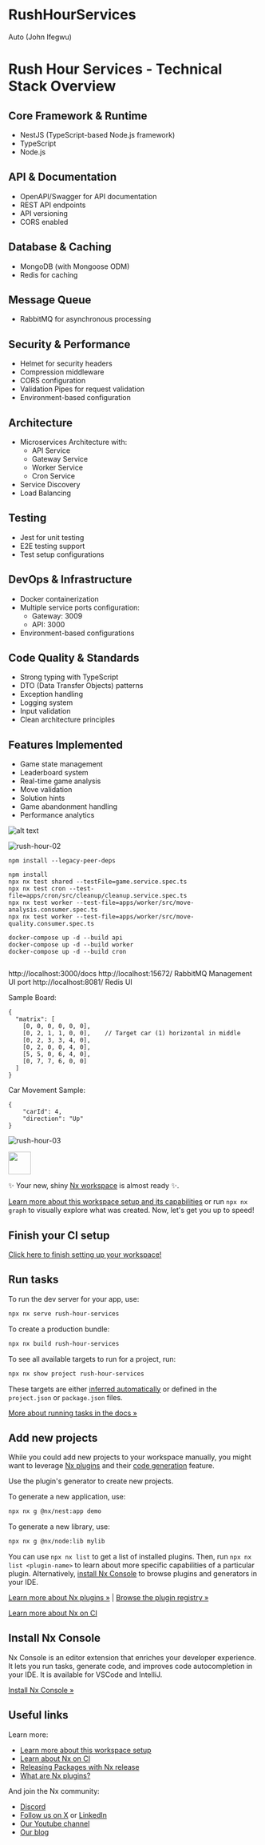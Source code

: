 # RushHourServices

Auto (John Ifegwu)

Rush Hour Services - Technical Stack Overview
=============================================

Core Framework & Runtime
------------------------

*   NestJS (TypeScript-based Node.js framework)
*   TypeScript
*   Node.js

API & Documentation
-------------------

*   OpenAPI/Swagger for API documentation
*   REST API endpoints
*   API versioning
*   CORS enabled

Database & Caching
------------------

*   MongoDB (with Mongoose ODM)
*   Redis for caching

Message Queue
-------------

*   RabbitMQ for asynchronous processing

Security & Performance
----------------------

*   Helmet for security headers
*   Compression middleware
*   CORS configuration
*   Validation Pipes for request validation
*   Environment-based configuration

Architecture
------------

*   Microservices Architecture with:
    *   API Service
    *   Gateway Service
    *   Worker Service
    *   Cron Service
*   Service Discovery
*   Load Balancing

Testing
-------

*   Jest for unit testing
*   E2E testing support
*   Test setup configurations

DevOps & Infrastructure
-----------------------

*   Docker containerization
*   Multiple service ports configuration:
    *   Gateway: 3009
    *   API: 3000
*   Environment-based configurations

Code Quality & Standards
------------------------

*   Strong typing with TypeScript
*   DTO (Data Transfer Objects) patterns
*   Exception handling
*   Logging system
*   Input validation
*   Clean architecture principles

Features Implemented
--------------------

*   Game state management
*   Leaderboard system
*   Real-time game analysis
*   Move validation
*   Solution hints
*   Game abandonment handling
*   Performance analytics

![alt text](image.png)

![rush-hour-02](https://github.com/user-attachments/assets/d00912f4-d9eb-4bfb-8736-3c3a671997d9)

```
npm install --legacy-peer-deps

npm install
npx nx test shared --testFile=game.service.spec.ts
npx nx test cron --test-file=apps/cron/src/cleanup/cleanup.service.spec.ts
npx nx test worker --test-file=apps/worker/src/move-analysis.consumer.spec.ts
npx nx test worker --test-file=apps/worker/src/move-quality.consumer.spec.ts

docker-compose up -d --build api
docker-compose up -d --build worker
docker-compose up -d --build cron
 
```
http://localhost:3000/docs
http://localhost:15672/ RabbitMQ Management UI port
http://localhost:8081/ Redis UI

Sample Board:
```
{
  "matrix": [
    [0, 0, 0, 0, 0, 0],
    [0, 2, 1, 1, 0, 0],    // Target car (1) horizontal in middle
    [0, 2, 3, 3, 4, 0],
    [0, 2, 0, 0, 4, 0],
    [5, 5, 0, 6, 4, 0],
    [0, 7, 7, 6, 0, 0]
  ]
}
```

Car Movement Sample:
```
{
    "carId": 4,
    "direction": "Up"
}
```


![rush-hour-03](https://github.com/user-attachments/assets/ac6cb223-1242-4cb2-9f7e-44118a581130)

<a alt="Nx logo" href="https://nx.dev" target="_blank" rel="noreferrer"><img src="https://raw.githubusercontent.com/nrwl/nx/master/images/nx-logo.png" width="45"></a>

✨ Your new, shiny [Nx workspace](https://nx.dev) is almost ready ✨.

[Learn more about this workspace setup and its capabilities](https://nx.dev/nx-api/nest?utm_source=nx_project&amp;utm_medium=readme&amp;utm_campaign=nx_projects) or run `npx nx graph` to visually explore what was created. Now, let's get you up to speed!

## Finish your CI setup

[Click here to finish setting up your workspace!](https://cloud.nx.app/connect/kZwp6PxWdh)


## Run tasks

To run the dev server for your app, use:

```sh
npx nx serve rush-hour-services
```

To create a production bundle:

```sh
npx nx build rush-hour-services
```

To see all available targets to run for a project, run:

```sh
npx nx show project rush-hour-services
```

These targets are either [inferred automatically](https://nx.dev/concepts/inferred-tasks?utm_source=nx_project&utm_medium=readme&utm_campaign=nx_projects) or defined in the `project.json` or `package.json` files.

[More about running tasks in the docs &raquo;](https://nx.dev/features/run-tasks?utm_source=nx_project&utm_medium=readme&utm_campaign=nx_projects)

## Add new projects

While you could add new projects to your workspace manually, you might want to leverage [Nx plugins](https://nx.dev/concepts/nx-plugins?utm_source=nx_project&utm_medium=readme&utm_campaign=nx_projects) and their [code generation](https://nx.dev/features/generate-code?utm_source=nx_project&utm_medium=readme&utm_campaign=nx_projects) feature.

Use the plugin's generator to create new projects.

To generate a new application, use:

```sh
npx nx g @nx/nest:app demo
```

To generate a new library, use:

```sh
npx nx g @nx/node:lib mylib
```

You can use `npx nx list` to get a list of installed plugins. Then, run `npx nx list <plugin-name>` to learn about more specific capabilities of a particular plugin. Alternatively, [install Nx Console](https://nx.dev/getting-started/editor-setup?utm_source=nx_project&utm_medium=readme&utm_campaign=nx_projects) to browse plugins and generators in your IDE.

[Learn more about Nx plugins &raquo;](https://nx.dev/concepts/nx-plugins?utm_source=nx_project&utm_medium=readme&utm_campaign=nx_projects) | [Browse the plugin registry &raquo;](https://nx.dev/plugin-registry?utm_source=nx_project&utm_medium=readme&utm_campaign=nx_projects)


[Learn more about Nx on CI](https://nx.dev/ci/intro/ci-with-nx#ready-get-started-with-your-provider?utm_source=nx_project&utm_medium=readme&utm_campaign=nx_projects)

## Install Nx Console

Nx Console is an editor extension that enriches your developer experience. It lets you run tasks, generate code, and improves code autocompletion in your IDE. It is available for VSCode and IntelliJ.

[Install Nx Console &raquo;](https://nx.dev/getting-started/editor-setup?utm_source=nx_project&utm_medium=readme&utm_campaign=nx_projects)

## Useful links

Learn more:

- [Learn more about this workspace setup](https://nx.dev/nx-api/nest?utm_source=nx_project&amp;utm_medium=readme&amp;utm_campaign=nx_projects)
- [Learn about Nx on CI](https://nx.dev/ci/intro/ci-with-nx?utm_source=nx_project&utm_medium=readme&utm_campaign=nx_projects)
- [Releasing Packages with Nx release](https://nx.dev/features/manage-releases?utm_source=nx_project&utm_medium=readme&utm_campaign=nx_projects)
- [What are Nx plugins?](https://nx.dev/concepts/nx-plugins?utm_source=nx_project&utm_medium=readme&utm_campaign=nx_projects)

And join the Nx community:
- [Discord](https://go.nx.dev/community)
- [Follow us on X](https://twitter.com/nxdevtools) or [LinkedIn](https://www.linkedin.com/company/nrwl)
- [Our Youtube channel](https://www.youtube.com/@nxdevtools)
- [Our blog](https://nx.dev/blog?utm_source=nx_project&utm_medium=readme&utm_campaign=nx_projects)
